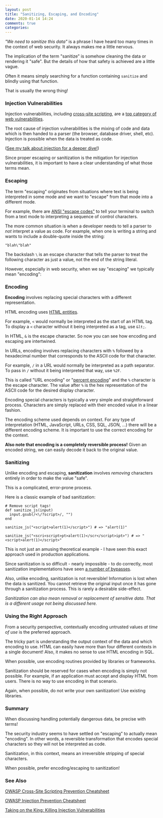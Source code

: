 ```yaml
---
layout: post
title: "Sanitizing, Escaping, and Encoding"
date: 2020-01-14 14:24
comments: true
categories: 
---
```


_"We need to sanitize this data"_ is a phrase I have heard too many times in the context of web security.
It always makes me a little nervous.

The implication of the term "sanitize" is somehow cleaning the data or rendering it "safe".
But the details of how that safety is achieved are a little vague.

Often it means simply searching for a function containing `sanitize` and blindly using that function.

That is usually the wrong thing!

### Injection Vulnerabilities

Injection vulnerabilities, including [cross-site scripting](https://www.owasp.org/index.php/Top_10-2017_A7-Cross-Site_Scripting_\(XSS\)), are a [top category of web vulnerabilities](https://www.owasp.org/index.php/Top_10-2017_Top_10).

The root cause of injection vulnerabilities is the mixing of code and data which is then handed to a parser (the browser, database driver, shell, etc).
Injection is possible when the data is treated as code. 

([See my talk about injection for a deeper dive!](https://youtu.be/g_24036NDhM))

Since proper escaping or sanitization is the mitigation for injection vulnerabilities, it is important to have a clear understanding of what those terms mean.

### Escaping

The term "escaping" originates from situations where text is being interpreted in some mode
and we want to "escape" from that mode into a different mode.

For example, there are [ANSI "escape codes"](https://en.wikipedia.org/wiki/ANSI_escape_code)
to tell your terminal to switch from a text mode to interpreting a sequence of control characters.

The more common situation is when a developer needs to tell a parser to _not_ interpret a value as code.
For example, when one is writing a string and wants to include a double-quote inside the string:

    "blah\"blah"

The backslash `\` is an escape character that tells the parser to treat the following character as just a value,
not the end of the string literal.

However, especially in web security, when we say "escaping" we typically mean "encoding":

### Encoding

**Encoding** involves replacing special characters with a different representation.

HTML encoding uses [HTML entities](https://developer.mozilla.org/en-US/docs/Glossary/Entity).

For example, `<` would normally be interpreted as the start of an HTML tag.
To display a `<` character without it being interpreted as a tag, use `&lt;`.

In HTML, `&` is the escape character. So now you can see how encoding and escaping are intertwined.

In URLs, encoding involves replacing characters with `%` followed by a hexadecimal number that corresponds
to the ASCII code for that character.

For example, `/` in a URL would normally be interpreted as a path separator.
To pass in `/` without it being interpreted that way, use `%2F`.

This is called "URL encoding" or "[percent encoding](https://en.wikipedia.org/wiki/Percent-encoding)" and the `%` character is the escape character.
The value after `%` is the hex representation of the ASCII code for the desired display character.

Encoding special characters is typically a very simple and straightforward process.
Characters are simply replaced with their encoded value in a linear fashion.

The encoding scheme used depends on context.
For any type of interpretation (HTML, JavaScript, URLs, CSS, SQL, JSON, ...) there will be a different
encoding scheme. It is important to use the correct encoding for the context.

**Also note that encoding is a completely reversible process!**
Given an encoded string, we can easily decode it back to the original value.

### Sanitizing

Unlike encoding and escaping, **sanitization** involves _removing_ characters entirely in order to make the value "safe".

This is a complicated, error-prone process.

Here is a classic example of bad sanitization:

    # Remove script tags!
    def sanitize_js(input)
      input.gsub(/<\/?script>/, "")
    end

    sanitize_js("<script>alert(1)</script>") # => "alert(1)"

    sanitize_js("<scri<script>pt>alert(1)</scr</script>ipt>") # => "<script>alert(1)</script>"

This is not just an amusing theoretical example - I have seen this exact approach used in production applications.

Since sanitization is so difficult - nearly impossible - to do correctly, most sanitization implementations have seen
[a number of bypasses](https://www.google.com/search?q=html+sanitize+bypass).

Also, unlike encoding, sanitization is not reversible!
Information is lost when the data is sanitized.
You cannot retrieve the original input once it has gone through a sanitization process.
This is rarely a desirable side-effect.

_Sanitization can also mean removal or replacement of sensitive data.
That is a different usage not being discussed here._

### Using the Right Approach

From a security perspective, contextually encoding untrusted values _at time of use_ is the preferred approach.

The tricky part is understanding the output context of the data and which encoding to use.
HTML can easily have more than four different contexts in a single document!
Also, it makes no sense to use HTML encoding in SQL.

When possible, use encoding routines provided by libraries or frameworks.

Sanitization should be reserved for cases when encoding is simply not possible.
For example, if an application must accept and display HTML from users.
There is no way to use encoding in that scenario.

Again, when possible, do not write your own sanitization! Use existing libraries.

### Summary

When discussing handling potentially dangerous data, be precise with terms!

The security industry seems to have settled on "escaping" to actually mean "encoding".
In other words, a reversible transformation that encodes special characters so
they will not be interpreted as code.

Sanitization, in this context, means an irreversible stripping of special characters.

When possible, prefer encoding/escaping to sanitization!

### See Also

[OWASP Cross-Site Scripting Prevention Cheatsheet](https://cheatsheetseries.owasp.org/cheatsheets/Cross_Site_Scripting_Prevention_Cheat_Sheet)

[OWASP Injection Prevention Cheatsheet](https://cheatsheetseries.owasp.org/cheatsheets/Injection_Prevention_Cheat_Sheet.html)

[Taking on the King: Killing Injection Vulnerabilities](https://youtu.be/g_24036NDhM)
